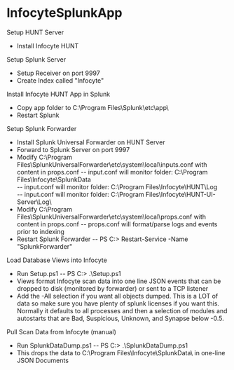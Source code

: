 # InfocyteSplunkApp
Setup HUNT Server
 - Install Infocyte HUNT
 
Setup Splunk Server
 - Setup Receiver on port 9997
 - Create Index called "Infocyte"
 
Install Infocyte HUNT App in Splunk 
 - Copy app folder to C:\Program Files\Splunk\etc\app\
 - Restart Splunk
 
Setup Splunk Forwarder
 - Install Splunk Universal Forwarder on HUNT Server
 - Forward to Splunk Server on port 9997
 - Modify C:\Program Files\SplunkUniversalForwarder\etc\system\local\inputs.conf with content in props.conf
   -- input.conf will monitor folder: C:\Program Files\Infocyte\SplunkData\
   -- input.conf will monitor folder: C:\Program Files\Infocyte\HUNT\Log\
   -- input.conf will monitor folder: C:\Program Files\Infocyte\HUNT-UI-Server\Log\
 - Modify C:\Program Files\SplunkUniversalForwarder\etc\system\local\props.conf with content in props.conf
   -- props.conf will format/parse logs and events prior to indexing
 - Restart Splunk Forwarder
   -- PS C:\> Restart-Service -Name "SplunkForwarder"

Load Database Views into Infocyte
 - Run Setup.ps1
   -- PS C:\> .\Setup.ps1
 - Views format Infocyte scan data into one line JSON events that can be dropped to disk (monitored by forwarder) or sent to a TCP listener
 - Add the -All selection if you want all objects dumped.  This is a LOT of data so make sure you have plenty of splunk licenses if you want this.  Normally it defaults to all processes and then a selection of modules and autostarts that are Bad, Suspicious, Unknown, and Synapse below -0.5.
  
Pull Scan Data from Infocyte (manual)
 - Run SplunkDataDump.ps1
   -- PS C:\> .\SplunkDataDump.ps1
 - This drops the data to C:\Program Files\Infocyte\SplunkData\ in one-line JSON Documents
